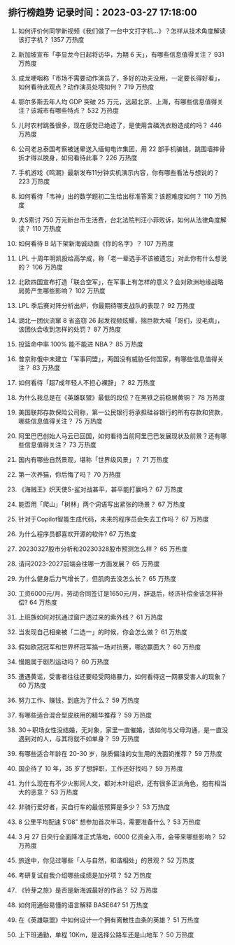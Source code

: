 
## 排行榜趋势 记录时间：2023-03-27 17:18:00
  
  1. 如何评价何同学新视频《我们做了一台中文打字机…》？怎样从技术角度解读该打字机？ 1357 万热度
    
  2. 新加坡宣布「李显龙今日起将访华，为期 6 天」，有哪些信息值得关注？ 931 万热度
    
  3. 成龙哽咽称「市场不需要动作演员了，多好的功夫没用，一定要长得好看」，如何看待此观点？动作演员处境如何？ 719 万热度
    
  4. 鄂尔多斯去年人均 GDP 突破 25 万元，远超北京、上海，有哪些信息值得关注？该城市有哪些特点？ 532 万热度
    
  5. 儿时农村跳蚤很多，现在感觉已绝迹了，是使用含磷洗衣粉造成的吗？ 446 万热度
    
  6. 公司老总泰国考察被迷晕送入缅甸电诈集团，用 22 部手机骗钱，跳围墙摔骨折才得以脱身，如何看待此事？ 226 万热度
    
  7. 手机游戏《鸣潮》最新发布11分钟实机演示内容，你有哪些看法与想说的？ 223 万热度
    
  8. 如何看待「韦神」出的数学题初二生给出标准答案？该题难度如何？ 110 万热度
    
  9. 大S索讨 750 万元新台币生活费，台北法院判汪小菲败诉，如何从法律角度解读？ 110 万热度
    
  10. 如何看待 B 站下架新海诚动画《你的名字》？ 107 万热度
    
  11. LPL 十周年明凯投给高学成，称「老一辈选手不该被遗忘」对此你有什么想说的？ 106 万热度
    
  12. 北欧四国宣布打造「联合空军」，在军事上有怎样的意义？会对欧洲地缘战略局势产生哪些影响？ 102 万热度
    
  13. LPL 季后赛对阵分析出炉，你最期待哪支战队的表现？ 92 万热度
    
  14. 湖北一团伙流窜 8 省盗窃 26 起发视频炫耀，揣巨款大喊「哥们，没毛病」，该团伙会收到怎样的处罚？ 87 万热度
    
  15. 投篮命中率 100% 能不能进 NBA？ 85 万热度
    
  16. 普京称俄中未建立「军事同盟」，两国没有威胁任何国家，有哪些信息值得关注？ 83 万热度
    
  17. 如何看待「超7成年轻人不担心裸辞」？ 82 万热度
    
  18. 为什么我总是在《英雄联盟》最低的段位？在黑铁之前稳居黄铜？ 78 万热度
    
  19. 美国联邦存款保险公司称，第一公民银行将承担硅谷银行的所有存款和贷款，哪些信息值得关注？ 75 万热度
    
  20. 阿里巴巴创始人马云已回国，如何看待当前阿里巴巴发展现状及前景？还有哪些信息值得关注？ 73 万热度
    
  21. 国内有哪些自然景观，堪称「世界级风景」？ 71 万热度
    
  22. 第一次养猫，你后悔了吗？ 70 万热度
    
  23. 《海贼王》炽天使S-鲨对战甚平，甚平能打赢吗？ 67 万热度
    
  24. 能否用「爬山」「树林」两个词语写出紧张的场景？ 67 万热度
    
  25. 针对于Copilot智能生成代码，未来的程序员会失去工作吗？ 67 万热度
    
  26. 为什么程序员都喜欢开源的软件? 67 万热度
    
  27. 20230327股市分析和20230328股市预测怎么样？ 65 万热度
    
  28. 请问2023-2027前端会往哪一方面发展？ 65 万热度
    
  29. 为什么健身后力气增长了，但肌肉去没怎么长？ 65 万热度
    
  30. 工资6000元/月，劳动合同签订是1650元/月，辞退后，经济补偿金该怎样补偿? 64 万热度
    
  31. 上班族如何对抗通过窗户透过来的紫外线？ 61 万热度
    
  32. 当发现自己相亲被「二选一」的时候，你会怎么做？ 61 万热度
    
  33. 假如欧冠冠军和世界杯冠军搞一场对抗赛，哪边赢面大？ 60 万热度
    
  34. 慢跑属于剧烈运动吗？ 60 万热度
    
  35. 遭遇黄谣，受害者往往还要经受网络暴力，如何看待这一网暴受害人的现象？ 60 万热度
    
  36. 努力工作、赚钱，到底为了什么？ 59 万热度
    
  37. 有哪些适合混合型皮肤用的精华推荐？ 59 万热度
    
  38. 30＋职场女性没结婚，无对象，家里一直催婚，该如何与父母沟通，是一直没遇到对的人，与其将就不如单身？ 59 万热度
    
  39. 有哪些适合年龄在 20-30 岁，肤质偏油的女生用的洗面奶推荐？ 59 万热度
    
  40. 国企待了 10 年，35 岁了想辞职，工作还好找吗？ 59 万热度
    
  41. 为什么现在有不少火影同人文，都对木叶组织，还有很多正派角色，抱有相当大的恶意？ 53 万热度
    
  42. 非骑行爱好者，买自行车的最低预算是多少？ 53 万热度
    
  43. 8 公里平均配速 5‘08” 想参加首次半马，需要准备什么？ 53 万热度
    
  44. 3 月 27 日央行全面降准正式落地，6000 亿资金入市，会带来哪些影响？ 52 万热度
    
  45. 旅途中，你见过哪些「人与自然，和谐相处」的景观？ 52 万热度
    
  46. 考研复试自我介绍哪些成绩是加分项？ 52 万热度
    
  47. 《铃芽之旅》是否是新海诚最好的作品？ 52 万热度
    
  48. 如何用通俗易懂的语言解释 BASE64? 51 万热度
    
  49. 在《英雄联盟》中如何设计一个拥有离散性血条的英雄？ 51 万热度
    
  50. 上下班通勤，单程 10Km，是选择公路车还是山地车？ 50 万热度
    